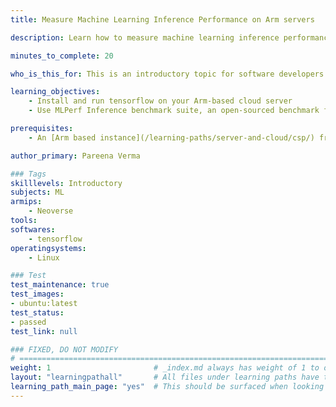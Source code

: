 ```yaml
---
title: Measure Machine Learning Inference Performance on Arm servers

description: Learn how to measure machine learning inference performance on Arm servers

minutes_to_complete: 20

who_is_this_for: This is an introductory topic for software developers interested in benchmarking machine learning workloads on Arm servers.

learning_objectives:
    - Install and run tensorflow on your Arm-based cloud server
    - Use MLPerf Inference benchmark suite, an open-sourced benchmark from MLCommons to test ML performance on your Arm server

prerequisites:
    - An [Arm based instance](/learning-paths/server-and-cloud/csp/) from an appropriate cloud service provider.

author_primary: Pareena Verma

### Tags
skilllevels: Introductory
subjects: ML
armips:
    - Neoverse
tools:
softwares:
    - tensorflow
operatingsystems:
    - Linux

### Test
test_maintenance: true
test_images:
- ubuntu:latest
test_status:
- passed
test_link: null

### FIXED, DO NOT MODIFY
# ================================================================================
weight: 1                       # _index.md always has weight of 1 to order correctly
layout: "learningpathall"       # All files under learning paths have this same wrapper
learning_path_main_page: "yes"  # This should be surfaced when looking for related content. Only set for _index.md of learning path content.
---
```

